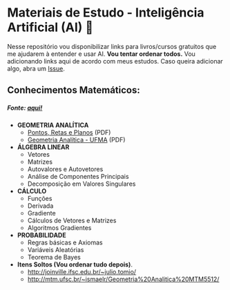# Materiais de Estudo - Inteligência Artificial (AI) :robot:
Nesse repositório vou disponibilizar links para livros/cursos gratuitos que me ajudarem à entender e usar AI. <b>Vou tentar ordenar todos.</b> Vou adicionando links aqui de acordo com meus estudos. Caso queira adicionar algo, abra um <a href="https://github.com/saulojoab/material-de-estudo-AI/issues">Issue</a>.

## Conhecimentos Matemáticos:
<h5>Fonte: <a href="https://towardsdatascience.com/mathematics-for-ai-all-the-essential-math-topics-you-need-ed1d9c910baf">aqui!</a></h5>

- <b>GEOMETRIA ANALÍTICA</b>
  - <a href="https://portaldosaber.obmep.org.br/uploads/msg/bpjqwe7waygwk.pdf">Pontos, Retas e Planos</a> (PDF)
  - <a href="http://www.mat.ufrgs.br/~portosil/geometria-analitica-ufma.pdf">Geometria Analítica - UFMA</a> (PDF)
- <b>ÁLGEBRA LINEAR</b>
  - Vetores
  - Matrizes
  - Autovalores e Autovetores
  - Análise de Componentes Principais
  - Decomposição em Valores Singulares
- <b>CÁLCULO</b>
  - Funções
  - Derivada
  - Gradiente
  - Cálculos de Vetores e Matrizes
  - Algoritmos Gradientes
- <b>PROBABILIDADE</b>
  - Regras básicas e Axiomas
  - Variáveis Aleatórias
  - Teorema de Bayes
- <b>Itens Soltos (Vou ordenar tudo depois)</b>.
  - <a href="http://joinville.ifsc.edu.br/~julio.tomio/">http://joinville.ifsc.edu.br/~julio.tomio/</a>
  - <a href="http://mtm.ufsc.br/~ismaelr/Geometria%20Analitica%20MTM5512/">http://mtm.ufsc.br/~ismaelr/Geometria%20Analitica%20MTM5512/</a>
